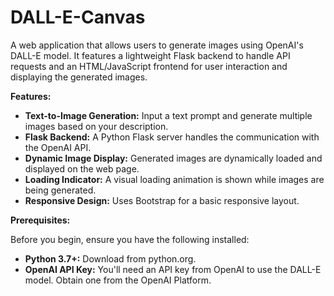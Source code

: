 # DALL-E-Canvas

A web application that allows users to generate images using OpenAI's DALL-E model. It features a lightweight Flask backend to handle API requests and an HTML/JavaScript frontend for user interaction and displaying the generated images.

**Features:**

- **Text-to-Image Generation:** Input a text prompt and generate multiple images based on your description.
- **Flask Backend:** A Python Flask server handles the communication with the OpenAI API.
- **Dynamic Image Display:** Generated images are dynamically loaded and displayed on the web page.
- **Loading Indicator:** A visual loading animation is shown while images are being generated.
- **Responsive Design:** Uses Bootstrap for a basic responsive layout.

**Prerequisites:**

Before you begin, ensure you have the following installed:
- **Python 3.7+:** Download from python.org.
- **OpenAI API Key:** You'll need an API key from OpenAI to use the DALL-E model. Obtain one from the OpenAI Platform.
